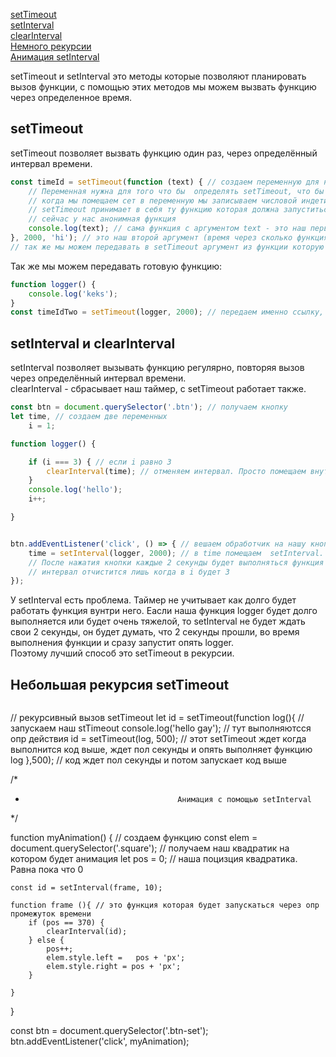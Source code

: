 [setTimeout]()<br>
[setInterval]()<br>
[clearInterval]()<br>
[Немного рекурсии]()<br>
[Анимация setInterval]()


setTimeout и setInterval это методы которые позволяют планировать вызов функции, с помощью этих методов мы можем вызвать функцию через определенное время.
## setTimeout
setTimeout позволяет вызвать функцию один раз, через определённый интервал времени.
```javaScript
const timeId = setTimeout(function (text) { // создаем переменную для нашего setTimeout.
    // Переменная нужна для того что бы  определять setTimeout, что бы в будущем мы могли бы его остановить.
    // когда мы помещаем сет в переменную мы записываем числовой индетификатор этого таймера 
    // setTimeout принимает в себя ту функцию которая должна запуститься через опр промежуток времени
    // сейчас у нас анонимная функция
    console.log(text); // сама функция с аргументом text - это наш первый аргумент.
}, 2000, 'hi'); // это наш второй аргумент (время через сколько функция выполнится) указывается в миллисекундах. 2000 - это 2 секунды.
// так же мы можем передавать в setTimeout аргумент из функции которую она выполняет (наш третий аргумент 'hi')
```
Так же мы можем передавать готовую функцию:
```javaScript
function logger() {
    console.log('keks');
}
const timeIdTwo = setTimeout(logger, 2000); // передаем именно ссылку, не вызываем !
```
## setInterval и clearInterval
setInterval позволяет вызывать функцию регулярно, повторяя вызов через определённый интервал времени.<br>
clearInterval - сбрасывает наш таймер, с setTimeout работает также. <br>
```javaScript
const btn = document.querySelector('.btn'); // получаем кнопку
let time, // создаем две переменных
    i = 1;

function logger() {

    if (i === 3) { // если i равно 3
        clearInterval(time); // отменяем интервал. Просто помещаем внутрь идентификатор.
    }
    console.log('hello');
    i++;

}


btn.addEventListener('click', () => { // вешаем обработчик на нашу кнопку
    time = setInterval(logger, 2000); // в time помещаем  setInterval.
    // После нажатия кнопки каждые 2 секунды будет выполняться функция logger без остановки.
    // интервал отчистится лишь когда в i будет 3
});
```
У setInterval есть проблема. Таймер не учитывает как долго будет работать функция вунтри него. Еасли наша функция logger будет долго выполняется или будет очень тяжелой, то setInterval не будет ждать свои 2 секунды, он будет думать, что 2 секунды прошли, во время выполнения функции и сразу запустит опять logger.<br>
Поэтому лучший способ это setTimeout в рекурсии.
## Небольшая рекурсия setTimeout

```javaScript

```


//                                              рекурсивный вызов setTimeout
let id  = setTimeout(function log(){ // запускаем наш stTimeout
    console.log('hello gay'); // тут выполняютсся опр действия
    id = setTimeout(log, 500); // этот setTimeout ждет когда выполнится код выше, ждет  пол секунды и опять выполняет функцию log
},500); // код ждет пол секунды и потом запускает код выше

/*
*                                       Анимация с помощью setInterval
 */

function myAnimation() { // создаем функцию
    const elem = document.querySelector('.square'); // получаем наш квадратик на котором будет анимация
    let pos = 0; // наша поцизция квадратика. Равна пока что 0

    const id = setInterval(frame, 10);

    function frame (){ // это функция которая будет запускаться через опр промежуток времени
        if (pos == 370) {
            clearInterval(id);
        } else {
            pos++;
            elem.style.left =   pos + 'px';
            elem.style.right = pos + 'px';
        }

    }
}    


const btn = document.querySelector('.btn-set');
btn.addEventListener('click', myAnimation);
